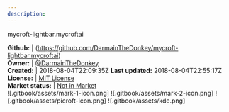 ```yaml
---
description: 
---
```

mycroft-lightbar.mycroftai



**Github:** | (https://github.com/DarmainTheDonkey/mycroft-lightbar.mycroftai)  
**Owner:** | [@DarmainTheDonkey](https://github.com/DarmainTheDonkey)  
**Created:** | 2018-08-04T22:09:35Z  **Last updated:** 2018-08-04T22:55:17Z  
**License:** | [MIT License](https://api.github.com/licenses/mit)  
**Market status:** | [Not in Market](https://market.mycroft.ai/skill/)  
 ![.gitbook/assets/mark-1-icon.png]  ![.gitbook/assets/mark-2-icon.png]  ![.gitbook/assets/picroft-icon.png]  ![.gitbook/assets/kde.png]  
